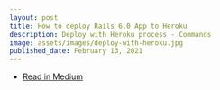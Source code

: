 ```yaml
---
layout: post
title: How to deploy Rails 6.0 App to Heroku
description: Deploy with Heroku process - Commands
image: assets/images/deploy-with-heroku.jpg
published_date: February 13, 2021
---
```


<ul class="actions small">
  <li><a href="https://kelishrestha.medium.com/how-to-deploy-rails-6-0-app-to-heroku-8f3c1babbc23" class="button special fit icon fa-book">Read in Medium</a></li>
</ul>
